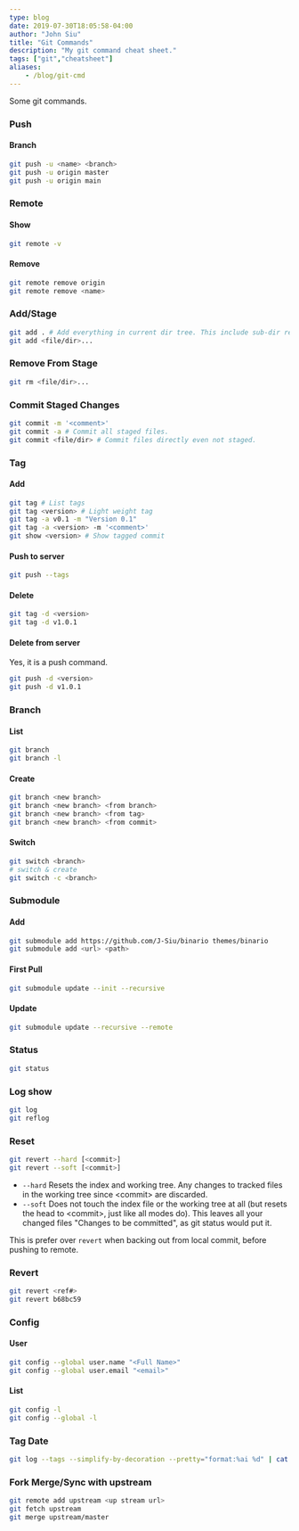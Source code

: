```yaml
---
type: blog
date: 2019-07-30T18:05:58-04:00
author: "John Siu"
title: "Git Commands"
description: "My git command cheat sheet."
tags: ["git","cheatsheet"]
aliases:
    - /blog/git-cmd
---
```

Some git commands.
<!--more-->
### Push

#### Branch

```sh
git push -u <name> <branch>
git push -u origin master
git push -u origin main
```

### Remote

#### Show

```sh
git remote -v
```

#### Remove

```sh
git remote remove origin
git remote remove <name>
```

### Add/Stage

```sh
git add . # Add everything in current dir tree. This include sub-dir recursively.
git add <file/dir>...
```

### Remove From Stage

```sh
git rm <file/dir>...
```

### Commit Staged Changes

```sh
git commit -m '<comment>'
git commit -a # Commit all staged files.
git commit <file/dir> # Commit files directly even not staged.
```

### Tag

#### Add

```sh
git tag # List tags
git tag <version> # Light weight tag
git tag -a v0.1 -m "Version 0.1"
git tag -a <version> -m '<comment>'
git show <version> # Show tagged commit
```

#### Push to server

```sh
git push --tags
```

#### Delete

```sh
git tag -d <version>
git tag -d v1.0.1
```

#### Delete from server

Yes, it is a push command.
```sh
git push -d <version>
git push -d v1.0.1
```

### Branch

#### List
```sh
git branch
git branch -l
```
#### Create
```sh
git branch <new branch>
git branch <new branch> <from branch>
git branch <new branch> <from tag>
git branch <new branch> <from commit>
```

#### Switch
```sh
git switch <branch>
# switch & create
git switch -c <branch>
```
### Submodule

#### Add

```sh
git submodule add https://github.com/J-Siu/binario themes/binario
git submodule add <url> <path>
```

#### First Pull

```sh
git submodule update --init --recursive
```

#### Update

```sh
git submodule update --recursive --remote
```

### Status

```sh
git status
```

### Log show

```sh
git log
git reflog
```

### Reset

```sh
git revert --hard [<commit>]
git revert --soft [<commit>]
```

- `--hard` Resets the index and working tree. Any changes to tracked files in the working tree since \<commit\> are discarded.
- `--soft` Does not touch the index file or the working tree at all (but resets the head to \<commit\>, just like all modes do). This leaves all your changed files "Changes to be committed", as git status would put it.

This is prefer over `revert` when backing out from local commit, before pushing to remote.

### Revert

```sh
git revert <ref#>
git revert b68bc59
```

### Config

#### User

```sh
git config --global user.name "<Full Name>"
git config --global user.email "<email>"
```

#### List

```sh
git config -l
git config --global -l
```

### Tag Date

```sh
git log --tags --simplify-by-decoration --pretty="format:%ai %d" | cat
```

### Fork Merge/Sync with upstream

```sh
git remote add upstream <up stream url>
git fetch upstream
git merge upstream/master
```